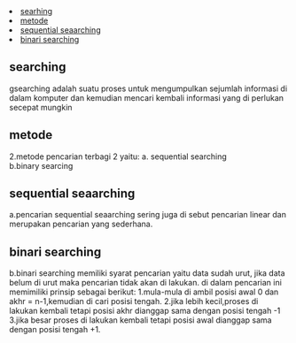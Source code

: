 <li><a href="#searching">searhing</a></li>
<li><a href="#metode">metode</a></li>
<li><a href="#metode1">sequential seaarching</a></li>
<li><a href="#metode2">binari searching</a></li>
<h2 id="searchin">searching</h2>
gsearching adalah suatu proses untuk mengumpulkan sejumlah informasi di dalam komputer dan kemudian mencari kembali informasi yang di perlukan secepat mungkin

<h2 id="metode">metode</h2>
2.metode pencarian terbagi 2
yaitu:
a. sequential searching <br>
b.binary searcing

<h2 id="metode1">sequential seaarching</h2>
a.pencarian sequential seaarching sering juga di sebut pencarian linear dan merupakan pencarian yang sederhana.

<h2 id="metode2">binari searching</h2>
b.binari searching
memiliki syarat pencarian yaitu data sudah urut, jika data belum di urut maka pencarian tidak akan di lakukan.
di dalam pencarian ini memimiliki prinsip sebagai  berikut:
1.mula-mula di ambil posisi awal 0 dan akhr = n-1,kemudian di cari posisi tengah.
2.jika lebih kecil,proses di lakukan kembali tetapi posisi akhr dianggap sama dengan posisi tengah -1
3.jika besar proses di lakukan kembali tetapi posisi awal dianggap sama dengan posisi tengah +1. 
